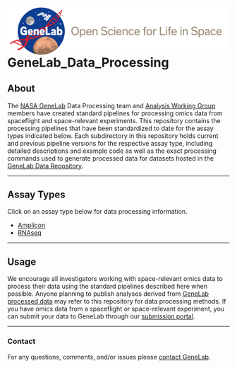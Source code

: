 <img src="NASA_GeneLab_logo-2019.png" align="left" alt=""/>


# GeneLab_Data_Processing

## About
The [NASA GeneLab](https://genelab.nasa.gov/) Data Processing team and [Analysis Working Group](https://genelab.nasa.gov/awg/charter) members have created standard pipelines for processing omics data from spaceflight and space-relevant experiments. This repository contains the processing pipelines that have been standardized to date for the assay types indicated below. Each subdirectory in this repository holds current and previous pipeline versions for the respective assay type, including detailed descriptions and example code as well as the exact processing commands used to generate processed data for datasets hosted in the [GeneLab Data Repository](https://genelab-data.ndc.nasa.gov/genelab/projects).

---
## Assay Types
Click on an assay type below for data processing information.
- [Amplicon](Amplicon)  
- [RNAseq](RNAseq)  

---
## Usage
We encourage all investigators working with space-relevant omics data to process their data using the standard pipelines described here when possible. Anyone planning to publish analyses derived from [GeneLab processed data](https://genelab-data.ndc.nasa.gov/genelab/projects) may refer to this repository for data processing methods. If you have omics data from a spaceflight or space-relevant experiment, you can submit your data to GeneLab through our [submission portal](https://genelab-data.ndc.nasa.gov/geode-sso-login/).

---
### Contact
For any questions, comments, and/or issues please [contact GeneLab](https://genelab.nasa.gov/help/contact).
